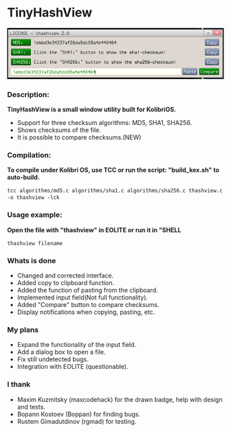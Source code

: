 # TinyHashView

![Window screenshot](screen.png)

### Description:

**TinyHashView is a small window utility built for KolibriOS.**

- Support for three checksum algorithms: MD5, SHA1, SHA256.
- Shows checksums of the file.
- It is possible to compare checksums.(NEW)

### Compilation:

**To compile under Kolibri OS, use TCC or run the script: "build_kex.sh" to auto-build.**

    tcc algorithms/md5.c algorithms/sha1.c algorithms/sha256.c thashview.c -o thashview -lck
        
### Usage example:

**Open the file with "thashview" in EOLITE or run it in "SHELL**
    
    thashview filename

### Whats is done

- Changed and corrected interface.
- Added copy to clipboard function.
- Added the function of pasting from the clipboard.
- Implemented input field(Not full functionality).
- Added "Compare" button to compare checksums.
- Display notifications when copying, pasting, etc.

### My plans
 
- Expand the functionality of the input field.
- Add a dialog box to open a file. 
- Fix still undetected bugs. 
- Integration with EOLITE (questionable).

### I thank
- Maxim Kuzmitsky (maxcodehack) for the drawn badge, help with design and tests.
- Bopann Kostoev (Boppan) for finding bugs.
- Rustem Gimadutdinov (rgmad) for testing.





   
